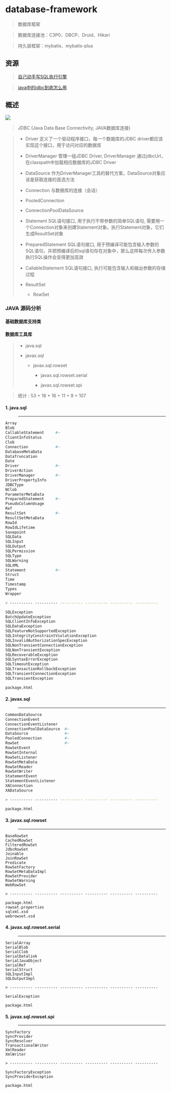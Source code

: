 # database-framework

> 数据库框架

> 数据库连接池：C3P0、DBCP、Druid、Hikari

> 持久层框架：mybatis、mybatis-plus


## 资源

> [自己动手写SQL执行引擎](https://github.com/alchemystar/Freedom)

> [java中的jdbc到底怎么用](https://www.zhihu.com/question/393804877)


## 概述

![](https://pic2.zhimg.com/80/v2-a76551eaaf7f621583ce9728a4603cfe_720w.jpg?source=1940ef5c)

> JDBC (Java Data Base Connectivity, JAVA数据库连接)

> - Driver             定义了一个驱动程序接口，每一个数据库的JDBC driver都应该实现这个接口，用于访问对应的数据库
>
> - DriverManager      管理一组JDBC Driver, DriverManager 通过jdbcUrl，在classpath中加载相应数据库的JDBC Driver
>
> - DataSource         作为DriverManager工具的替代方案，DataSource对象应该是获取连接的首选方法
>
> - Connection         与数据库的连接（会话）
>
> - PooledConnection
>
> - ConnectionPoolDataSource
>
> - Statement          SQL语句接口, 用于执行不带参数的简单SQL语句, 需要用一个Connection对象来创建Statement对象。执行Statement对象，它们生成ResultSet对象
>
> - PreparedStatement  SQL语句接口, 用于预编译可能包含输入参数的SQL语句，并把预编译后的sql语句存在对象中，那么这样每次传入参数执行SQL操作会变得更加高效
>
> - CallableStatement  SQL语句接口, 执行可能包含输入和输出参数的存储过程
>
> - ResultSet
>
>   - RowSet


### JAVA 源码分析

#### 基础数据库支持类

#### 数据库工具库

> - java.sql
>
> - javax.sql
>
>   - javax.sql.rowset
>
>     - javax.sql.rowset.serial
>
>     - javax.sql.rowset.spi


> 统计 : 53 + 18 + 16 + 11 + 9 = 107

#### 1. java.sql

> ---------- ---------- ---------- ---------- ---------- ----------

~~~sh
Array
Blob
CallableStatement     #~
ClientInfoStatus
Clob
Connection            #~
DatabaseMetaData
DataTruncation
Date
Driver                #~
DriverAction
DriverManager         #~
DriverPropertyInfo
JDBCType
NClob
ParameterMetaData
PreparedStatement     #~
PseudoColumnUsage
Ref
ResultSet             #~
ResultSetMetaData
RowId
RowIdLifetime
Savepoint
SQLData
SQLInput
SQLOutput
SQLPermission
SQLType
SQLWarning
SQLXML
Statement             #~
Struct
Time
Timestamp
Types
Wrapper

> ---------- ---------- ---------- ---------- ---------- ----------

SQLException
BatchUpdateException
SQLClientInfoException
SQLDataException
SQLFeatureNotSupportedException
SQLIntegrityConstraintViolationException
SQLInvalidAuthorizationSpecException
SQLNonTransientConnectionException
SQLNonTransientException
SQLRecoverableException
SQLSyntaxErrorException
SQLTimeoutException
SQLTransactionRollbackException
SQLTransientConnectionException
SQLTransientException

package.html
~~~

#### 2. javax.sql

> ---------- ---------- ---------- ---------- ---------- ----------

~~~sh
CommonDataSource
ConnectionEvent
ConnectionEventListener
ConnectionPoolDataSource  #~
DataSource                #~
PooledConnection          #~
RowSet                    #~
RowSetEvent
RowSetInternal
RowSetListener
RowSetMetaData
RowSetReader
RowSetWriter
StatementEvent
StatementEventListener
XAConnection
XADataSource

> ---------- ---------- ---------- ---------- ---------- ----------

package.html
~~~

#### 3. javax.sql.rowset

> ---------- ---------- ---------- ---------- ---------- ----------

~~~
BaseRowSet
CachedRowSet
FilteredRowSet
JdbcRowSet
Joinable
JoinRowSet
Predicate
RowSetFactory
RowSetMetaDataImpl
RowSetProvider
RowSetWarning
WebRowSet

> ---------- ---------- ---------- ---------- ---------- ----------

package.html
rowset.properties
sqlxml.xsd
webrowset.xsd
~~~

#### 4. javax.sql.rowset.serial

> ---------- ---------- ---------- ---------- ---------- ----------

~~~
SerialArray
SerialBlob
SerialClob
SerialDatalink
SerialJavaObject
SerialRef
SerialStruct
SQLInputImpl
SQLOutputImpl

> ---------- ---------- ---------- ---------- ---------- ----------

SerialException

package.html
~~~

#### 5. javax.sql.rowset.spi

> ---------- ---------- ---------- ---------- ---------- ----------

~~~
SyncFactory
SyncProvider
SyncResolver
TransactionalWriter
XmlReader
XmlWriter

> ---------- ---------- ---------- ---------- ---------- ----------

SyncFactoryException
SyncProviderException

package.html
~~~
